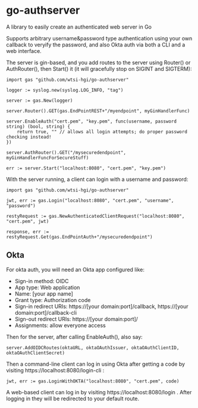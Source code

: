 # go-authserver
A library to easily create an authenticated web server in Go

Supports arbitrary username&password type authentication using your own callback
to veryify the password, and also Okta auth via both a CLI and a web interface.


The server is gin-based, and you add routes to the server using Router() or
AuthRouter(), then Start() it (it will gracefully stop on SIGINT and SIGTERM):

```
import gas "github.com/wtsi-hgi/go-authserver"

logger := syslog.new(syslog.LOG_INFO, "tag")

server := gas.New(logger)

server.Router().GET(gas.EndPointREST+"/myendpoint", myGinHandlerFunc)

server.EnableAuth("cert.pem", "key.pem", func(username, password string) (bool, string) {
    return true, "" // allows all login attempts; do proper password checking instead!
})

server.AuthRouter().GET("/mysecuredendpoint", myGinHandlerFuncForSecureStuff)

err := server.Start("localhost:8080", "cert.pem", "key.pem")
```

With the server running, a client can login with a username and password:

```
import gas "github.com/wtsi-hgi/go-authserver"

jwt, err := gas.Login("localhost:8080", "cert.pem", "username", "password")

restyRequest := gas.NewAuthenticatedClientRequest("localhost:8080", "cert.pem", jwt)

response, err := restyRequest.Get(gas.EndPointAuth+"/mysecuredendpoint")
```

## Okta

For okta auth, you will need an Okta app configured like:

- Sign-in method: OIDC
- App type: Web application
- Name: [your app name]
- Grant type: Authorization code
- Sign-in redirect URIs: https://[your domain:port]/callback, https://[your domain:port]/callback-cli
- Sign-out redirect URIs: https://[your domain:port]/
- Assignments: allow everyone access

Then for the server, after calling EnableAuth(), also say:

```
server.AddOIDCRoutes(oktaURL, oktaOAuthIssuer, oktaOAuthClientID, oktaOAuthClientSecret)
```

Then a command-line client can log in using Okta after getting a code by
visiting https://localhost:8080/login-cli :

```
jwt, err := gas.LoginWithOKTA("localhost:8080", "cert.pem", code)
```

A web-based client can log in by visiting https://localhost:8080/login .
After logging in they will be redirected to your default route.
